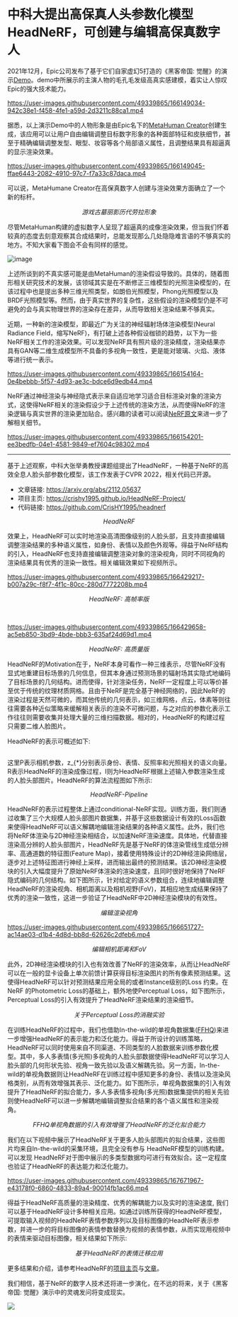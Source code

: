 # 中科大提出高保真人头参数化模型HeadNeRF，可创建与编辑高保真数字人
2021年12月，Epic公司发布了基于它们自家虚幻5打造的《黑客帝国: 觉醒》的演示[Demo](https://www.bilibili.com/video/BV1rY411p7Tg?spm_id_from=333.337.search-card.all.click)。demo中所展示的主演人物的毛孔毛发级高真实感建模，着实让人惊叹Epic的强大技术能力。

https://user-images.githubusercontent.com/49339865/166149034-942c38e1-f458-4fe1-a59d-2d3211c88ca1.mp4

据悉，以上演示Demo中的人物形象是由Epic名下的[MetaHuman Creator](https://www.unrealengine.com/zh-CN/metahuman-creator)创建生成，该应用可以让用户自由编辑调整目标数字形象的各种面部特征和皮肤细节，甚至于精确编辑调整发型、眼型、妆容等各个局部语义属性，且调整结果具有超逼真的显示渲染效果。

https://user-images.githubusercontent.com/49339865/166149045-ffae6443-2082-4910-97c7-f7a33c87daca.mp4

可以说，MetaHumane Creator在高保真数字人创建与渲染效果方面确立了一个新的标杆。

<p align="center">
    <img src="laola_images.jpg" alt> <br>
    <em>游戏古墓丽影历代劳拉形象</em>
</p>

尽管MetaHuman构建的虚拟数字人呈现了超逼真的成像渲染效果，但当我们怀着较真的态度去刻意观察其合成结果时，总能发现那么几处隐隐难言语的不够真实的地方。不知大家看下图会不会有同样的感觉。

![image](https://user-images.githubusercontent.com/49339865/166150656-2e3fd09e-4764-4fd7-be82-dac4f037d651.png)

上述所谈到的不真实感可能是由MetaHuman的渲染假设导致的。具体的，随着图形相关研究技术的发展，该领域其实是在不断修正三维模型的光照渲染模型的，在该过程中也是提出多种三维光照类型，如朗伯光照模型，Phong光照模型以及BRDF光照模型等。然而，由于真实世界的复杂性，这些假设的渲染模型仍是不可避免的会与真实物理世界的渲染存在差异，从而导致相关渲染结果不够真实。

近期，一种新的渲染模型，即最近广为关注的神经辐射场体渲染模型(Neural Radiance Field，缩写NeRF)，有打破上述各种假设枷锁的趋势，以下为一些NeRF相关工作的渲染效果。可以发现NeRF具有照片级的渲染精度，渲染结果亦具有GAN等二维生成模型所不具备的多视角一致性，更是能对玻璃、火焰、液体等进行统一表示。

https://user-images.githubusercontent.com/49339865/166154164-0e4bebbb-5f57-4d93-ae3c-bdce6d9edb44.mp4

NeRF通过神经渲染与神经隐式表示来自适应地学习适合目标渲染对象的渲染方式，这使得NeRF相关的渲染假设少于上述传统的渲染方法，从而使得NeRF的渲染逻辑与真实世界的渲染更加贴合。感兴趣的读者可以阅读[NeRF原文](https://arxiv.org/abs/2003.08934)来进一步了解相关细节。

https://user-images.githubusercontent.com/49339865/166154201-ee3bedfb-04e1-4581-9849-ef7604c98302.mp4

---

基于上述观察，中科大张举勇教授课题组提出了HeadNeRF，一种基于NeRF的高效全息人脸头部参数化模型，该工作发表于CVPR 2022，相关代码已开源。
- 文章链接: https://arxiv.org/abs/2112.05637
- 项目主页: https://crishy1995.github.io/HeadNeRF-Project/
- 代码链接: https://github.com/CrisHY1995/headnerf

<p align="center">
    <img src="images/teaser_headnerf.png" alt> <br>
    <em>HeadNeRF</em>
</p>

效果上，HeadNeRF可以实时地渲染高清图像级别的人脸头部，且支持直接编辑调整渲染结果的多种语义属性，如身份、表情以及颜色外观等。得益于NeRF结构的引入，HeadNeRF也支持直接编辑调整渲染对象的渲染视角，同时不同视角的渲染结果具有优秀的渲染一致性。相关编辑效果如下视频所示。



https://user-images.githubusercontent.com/49339865/166429217-b007a29c-f8f7-4f1c-80cc-280d7772208b.mp4 
<p align="center">
    <em>HeadNeRF: 高帧率版</em>
</p>
<br>

https://user-images.githubusercontent.com/49339865/166429658-ac5eb850-3bd9-4bde-bbb3-635af24d69d1.mp4
<p align="center">
    <em>HeadNeRF: 高质量版</em>
</p>

<!--
https://user-images.githubusercontent.com/49339865/166154233-e0ead7e8-0915-45fd-8b2f-ef50d472dd93.mp4
-->

HeadNeRF的Motivation在于，NeRF本身可看作一种三维表示，尽管NeRF没有显式地重建目标场景的几何信息，但其本身通过预测场景的辐射场其实隐式地编码了目标场景的几何结构。进而使得，针对渲染任务，NeRF一定程度上可以等价甚至优于传统的纹理材质网格。且由于NeRF是完全基于神经网络的，因此NeRF的渲染过程是天然可微的，而其他传统的几何表示，如三维网格，点云，体素等则往往需要各种近似策略来缓解相关表示的渲染不可微问题，与之对应的参数化表示工作往往则需要收集并处理大量的三维扫描数据。相对的，HeadNeRF的构建过程只需要二维人脸图片。
<!--
基于收集的三个大规模人脸头部图片数据集与精心设计的Loss函数与训练策略，所训练出来的HeadNeRF模型可以语义解耦地编辑渲染结果的各种语义属性。
-->

HeadNeRF的表示可概述如下:

<p align="center">
    <img src="https://user-images.githubusercontent.com/49339865/167815171-02c05733-1820-44a6-b676-0b8f17ffd9c4.png" alt> <br>
</p>
<!--
$$I=\mathcal{R}(\mathbf{z}_\textrm{id}, \mathbf{z}_\textrm{exp}, \mathbf{z}_\textrm{alb}, \mathbf{z}_\textrm{ill}, P)$$
-->
这里P表示相机参数，z_{*}分别表示身份、表情、反照率和光照相关的语义向量。R表示HeadNeRF的渲染成像过程，I则为HeadNeRF根据上述输入参数渲染生成的人脸头部图片。HeadNeRF的算法流程图如下所示:

<p align="center">
    <img src="images/headnerf-pipeline.png" alt> <br>
    <em>HeadNeRF-Pipeline</em>
</p>

HeadNeRF的表示过程整体上通过conditional-NeRF实现。训练方面，我们则通过收集了三个大规模人脸头部图片数据集，并基于这些数据设计有效的Loss函数来使得HeadNeRF可以语义解耦地编辑渲染结果的各种语义属性。此外，我们也将NeRF体渲染与2D神经渲染相结合，以加速NeRF渲染速度。具体地，代替直接渲染高分辨的人脸头部图片，HeadNeRF先是基于NeRF的体渲染管线生成低分辨率、高通道数的特征图(Feature Map)，接着使用特殊设计的2D神经渲染网络层，逐步对上述特征图进行神经上采样，进而输出最终的预测结果。该2D神经渲染模块的引入大幅度提升了原始NeRF体渲染的渲染速度，且同时很好地保持了NeRF隐式编码的几何结构。如下图所示，针对给定的语义参数组合，连续地编辑调整HeadNeRF的渲染视角、相机距离以及相机视野(FoV)，其相应地生成结果保持了优秀的渲染一致性，这进一步验证了HeadNeRF中2D神经渲染模块的有效性。

<p align="center">
    <img src="images/changepose_v2.png" alt> <br>
    <em>编辑渲染视角</em>
</p>


https://user-images.githubusercontent.com/49339865/166651727-ac14ae03-d1b4-4d8d-bb8d-62626c2dfeb6.mp4
<p align="center">
    <em>编辑相机距离和FoV</em>
</p>

此外，2D神经渲染模块的引入也有效改善了NeRF的渲染效率，从而让HeadNeRF可以在一般的显卡设备上单次前馈计算获得目标渲染图片的所有像素预测结果。这使得HeadNeRF可以针对预测结果应用全局的或者Instance级别的Loss 约束。在NeRF 的Photometric Loss的基础上，额外地使Perceptual Loss，如下图所示，Perceptual Loss的引入有效提升了HeadNeRF渲染结果的渲染细节。

<p align="center">
    <img src="images/Perceptual_loss_v2.png" alt> <br>
    <em>关于Perceptual Loss的消融实验</em>
</p>

在训练HeadNeRF的过程中，我们也借助In-the-wild的单视角数据集([FFHQ](https://github.com/NVlabs/ffhq-dataset))来进一步增强HeadNeRF的表示能力和泛化能力。得益于所设计的训练策略，HeadNeRF可以同时使用来自不同渠道、不同类型的人脸数据来训练参数化模型。其中，多人多表情(多光照)多视角的人脸头部数据使得HeadNeRF可以学习人脸头部的几何形状先验、视角一致先验以及语义解耦先验。另一方面，In-the-wild的单视角数据则让HeadNeRF在训练过程中感知更多的身份、表情以及渲染风格类别，从而有效增强其表示、泛化能力。如下图所示，单视角数据集的引入有效提升了HeadNeRF的拟合能力，多人多表情多视角(多光照)数据集提供的相关先验则使HeadNeRF可以进一步解耦地编辑调整拟合结果的各个语义属性和渲染视角。

<p align="center">
    <img src="images/ffhq_comparison_v2.png" alt> <br>
    <em>FFHQ单视角数据的引入有效增强了HeadNeRF的泛化拟合能力</em>
</p>

我们在以下视频中展示了HeadNeRF关于更多人脸头部图片的拟合结果，这些图片均来自In-the-wild的采集环境，且完全没有参与 HeadNeRF模型的训练构建。可以发现 HeadNeRF对于图中展示的多类型数据均可进行有效拟合。这一定程度也验证了HeadNeRF的表达能力和泛化能力。

https://user-images.githubusercontent.com/49339865/167671967-e43178f0-6860-4833-89a4-90014fb1ac66.mp4

得益于HeadNeRF高质量的渲染精度、优秀的解耦能力以及实时的渲染速度, 我们可以基于HeadNeRF设计多种相关应用。如通过训练所获得的HeadNeRF模型，可提取输入视频的HeadNeRF表情参数序列以及目标图像的HeadNeRF表示参数，并进一步的将目标图像的表情参数替换为视频的表情参数，从而实现用视频中的表情来驱动目标图像，相关结果如下所示:

<p align="center">
    <img src="https://user-images.githubusercontent.com/49339865/167761497-3669672c-db30-468d-b35c-e6551dcc7161.png" alt> <br>
    <em>基于HeadNeRF的表情迁移应用</em>
</p>

<!--
![image](https://user-images.githubusercontent.com/49339865/167761497-3669672c-db30-468d-b35c-e6551dcc7161.png)
https://user-images.githubusercontent.com/49339865/166154301-fe360d5a-86b9-41e0-9659-6ca32e032cad.mp4
-->
更多结果和介绍，请参考HeadNeRF的[项目主页](https://crishy1995.github.io/HeadNeRF-Project/)与[文章](https://arxiv.org/abs/2112.05637)。

我们相信，基于NeRF的数字人技术还将进一步演化，在不远的将来，关于《黑客帝国: 觉醒》演示中的灵魂发问将变成现实。

![](last_img.png)
